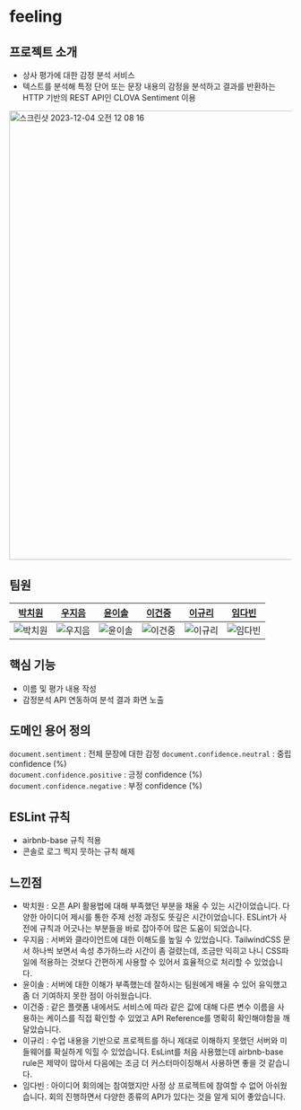 # feeling

## 프로젝트 소개

- 상사 평가에 대한 감정 분석 서비스
- 텍스트를 분석해 특정 단어 또는 문장 내용의 감정을 분석하고 결과를 반환하는 HTTP 기반의 REST API인 CLOVA Sentiment 이용

<img width="800" alt="스크린샷 2023-12-04 오전 12 08 16" src="https://github.com/woorifisa-service-dev-2nd/frontend-2nd-feeling/assets/77391482/ee466cd0-d66a-4d86-a0e9-8ef22389aa8d">

## 팀원

|               [박치원](https://github.com/chich2)               |              [우지음](https://github.com/oozeume)               |             [윤이솔](https://github.com/pinus0711)              |             [이건중](https://github.com/JohnDohnut)             |              [이규리](https://github.com/KyuliLee)               |              [임다빈](https://github.com/ekqls5858)              |
| :-------------------------------------------------------------: | :-------------------------------------------------------------: | :-------------------------------------------------------------: | :-------------------------------------------------------------: | :--------------------------------------------------------------: | :--------------------------------------------------------------: |
| ![박치원](https://avatars.githubusercontent.com/u/59588641?v=4) | ![우지음](https://avatars.githubusercontent.com/u/77391482?v=4) | ![윤이솔](https://avatars.githubusercontent.com/u/62708247?v=4) | ![이건중](https://avatars.githubusercontent.com/u/51821505?v=4) | ![이규리](https://avatars.githubusercontent.com/u/151590254?v=4) | ![임다빈](https://avatars.githubusercontent.com/u/151507968?v=4) |

## 핵심 기능

- 이름 및 평가 내용 작성
- 감정분석 API 연동하여 분석 결과 화면 노출

## 도메인 용어 정의

`document.sentiment` : 전체 문장에 대한 감정
`document.confidence.neutral` : 중립 confidence (%)  
`document.confidence.positive` : 긍정 confidence (%)  
`document.confidence.negative` : 부정 confidence (%)

## ESLint 규칙

- airbnb-base 규칙 적용
- 콘솔로 로그 찍지 뭇하는 규칙 해제


## 느낀점

- 박치원 : 오픈 API 활용법에 대해 부족했던 부분을 채울 수 있는 시간이었습니다. 다양한 아이디어 제시를 통한 주제 선정 과정도 뜻깊은 시간이었습니다. ESLint가 사전에 규칙과 어긋나는 부분들을 바로 잡아주어 많은 도움이 되었습니다.
- 우지음 : 서버와 클라이언트에 대한 이해도를 높일 수 있었습니다. TailwindCSS 문서 하나씩 보면서 속성 추가하느라 시간이 좀 걸렸는데, 조금만 익히고 나니 CSS파일에 적용하는 것보다 간편하게 사용할 수 있어서 효율적으로 처리할 수 있었습니다.
- 윤이솔 : 서버에 대한 이해가 부족했는데 잘하시는 팀원에게 배울 수 있어 유익했고 좀 더 기여하지 못한 점이 아쉬웠습니다.
- 이건중 : 같은 플랫폼 내에서도 서비스에 따라 같은 값에 대해 다른 변수 이름을 사용하는 케이스를 직접 확인할 수 있었고 API Reference를 명확히 확인해야함을 깨달았습니다.
- 이규리 : 수업 내용을 기반으로 프로젝트를 하니 제대로 이해하지 못했던 서버와 미들웨어를 확실하게 익힐 수 있었습니다. EsLint를 처음 사용했는데 airbnb-base rule은 제약이 많아서 다음에는 조금 더 커스터마이징해서 사용하면 좋을 것 같습니다.
- 임다빈 : 아이디어 회의에는 참여했지만 사정 상 프로젝트에 참여할 수 없어 아쉬웠습니다. 회의 진행하면서 다양한 종류의 API가 있다는 것을 알게 되어 좋았습니다.
